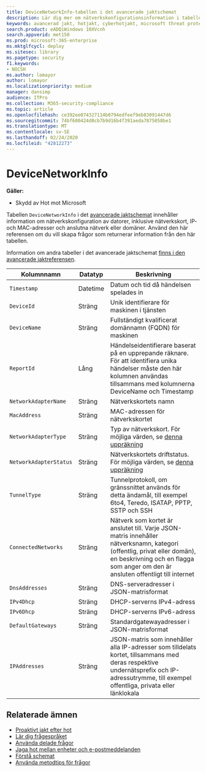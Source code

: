 ```yaml
---
title: DeviceNetworkInfo-tabellen i det avancerade jaktschemat
description: Lär dig mer om nätverkskonfigurationsinformation i tabellen DeviceNetworkInfo i det avancerade jaktschemat
keywords: avancerad jakt, hotjakt, cyberhotjakt, microsoft threat protection, microsoft 365, mtp, m365, search, query, telemetri, schemareferens, kusto, tabell, kolumn, datatyp, beskrivning, machinenetworkinfo, DeviceNetworkInfo, enhet, dator, mac, ip, adapter, dns, dhcp, gateway, tunnel
search.product: eADQiWindows 10XVcnh
search.appverid: met150
ms.prod: microsoft-365-enterprise
ms.mktglfcycl: deploy
ms.sitesec: library
ms.pagetype: security
f1.keywords:
- NOCSH
ms.author: lomayor
author: lomayor
ms.localizationpriority: medium
manager: dansimp
audience: ITPro
ms.collection: M365-security-compliance
ms.topic: article
ms.openlocfilehash: ce392ee074327114b0794edfeef9eb83091447d6
ms.sourcegitcommit: 74bf600424d0cb7b9d16b4f391aeda7875058be1
ms.translationtype: MT
ms.contentlocale: sv-SE
ms.lasthandoff: 02/24/2020
ms.locfileid: "42812273"
---
```

# <a name="devicenetworkinfo"></a>DeviceNetworkInfo

**Gäller:**
- Skydd av Hot mot Microsoft



Tabellen `DeviceNetworkInfo` i det [avancerade jaktschemat](advanced-hunting-overview.md) innehåller information om nätverkskonfiguration av datorer, inklusive nätverkskort, IP- och MAC-adresser och anslutna nätverk eller domäner. Använd den här referensen om du vill skapa frågor som returnerar information från den här tabellen.

Information om andra tabeller i det avancerade jaktschemat [finns i den avancerade jaktreferensen](advanced-hunting-schema-tables.md).

| Kolumnnamn | Datatyp | Beskrivning |
|-------------|-----------|-------------|
| `Timestamp` | Datetime | Datum och tid då händelsen spelades in |
| `DeviceId` | Sträng | Unik identifierare för maskinen i tjänsten |
| `DeviceName` | Sträng | Fullständigt kvalificerat domännamn (FQDN) för maskinen |
| `ReportId` | Lång | Händelseidentifierare baserat på en upprepande räknare. För att identifiera unika händelser måste den här kolumnen användas tillsammans med kolumnerna DeviceName och Timestamp |
| `NetworkAdapterName` | Sträng | Nätverkskortets namn |
| `MacAddress` | Sträng | MAC-adressen för nätverkskortet |
| `NetworkAdapterType` | Sträng | Typ av nätverkskort. För möjliga värden, se [denna uppräkning](https://docs.microsoft.com/dotnet/api/system.net.networkinformation.networkinterfacetype?view=netframework-4.7.2) |
| `NetworkAdapterStatus` | Sträng | Nätverkskortets driftstatus. För möjliga värden, se [denna uppräkning](https://docs.microsoft.com/dotnet/api/system.net.networkinformation.operationalstatus?view=netframework-4.7.2) |
| `TunnelType` | Sträng | Tunnelprotokoll, om gränssnittet används för detta ändamål, till exempel 6to4, Teredo, ISATAP, PPTP, SSTP och SSH |
| `ConnectedNetworks` | Sträng | Nätverk som kortet är anslutet till. Varje JSON-matris innehåller nätverksnamn, kategori (offentlig, privat eller domän), en beskrivning och en flagga som anger om den är ansluten offentligt till internet |
| `DnsAddresses` | Sträng | DNS-serveradresser i JSON-matrisformat |
| `IPv4Dhcp` | Sträng | DHCP-serverns IPv4-adress |
| `IPv6Dhcp` | Sträng | DHCP-serverns IPv6-adress |
| `DefaultGateways` | Sträng | Standardgatewayadresser i JSON-matrisformat |
| `IPAddresses` | Sträng | JSON-matris som innehåller alla IP-adresser som tilldelats kortet, tillsammans med deras respektive undernätsprefix och IP-adressutrymme, till exempel offentliga, privata eller länklokala |

## <a name="related-topics"></a>Relaterade ämnen
- [Proaktivt jakt efter hot](advanced-hunting-overview.md)
- [Lär dig frågespråket](advanced-hunting-query-language.md)
- [Använda delade frågor](advanced-hunting-shared-queries.md)
- [Jaga hot mellan enheter och e-postmeddelanden](advanced-hunting-query-emails-devices.md)
- [Förstå schemat](advanced-hunting-schema-tables.md)
- [Använda metodtips för frågor](advanced-hunting-best-practices.md)

